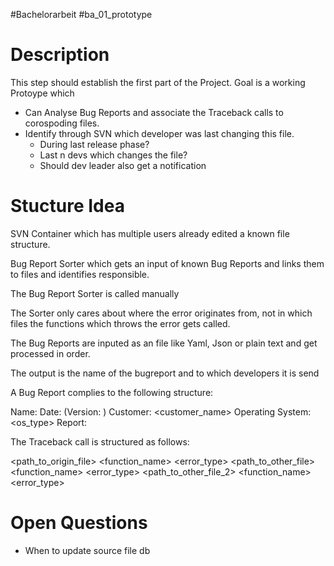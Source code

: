 #Bachelorarbeit 
#ba_01_prototype

# Description
This step should establish the first part of the Project.
Goal is a working Protoype which
+ Can Analyse Bug Reports and associate the Traceback calls to corospoding files.
+  Identify through SVN which developer was last changing this file.
	+ During last release phase?
	+ Last n devs which changes the file?
	+ Should dev leader also get a notification

# Stucture Idea
SVN Container which has multiple users already edited a known file structure.

Bug Report Sorter which gets an input of known Bug Reports and links them to files and identifies responsible.

The Bug Report Sorter is called manually

The Sorter only cares about where the error originates from, not in which files the functions which throws the error gets called.

The Bug Reports are inputed as an file like Yaml, Json or plain text and get processed in order.

The output is the name of the bugreport and to which developers it is send


A Bug Report complies to the following structure:

Name: <name>
Date: <yyyy-mm-dd>
(Version: <version>)
Customer: <customer_name>
Operating System: <os_type>
Report: <traceback-call>

The Traceback call is structured as follows:

<path_to_origin_file> <function_name> <error_type>
<path_to_other_file> <function_name> <error_type>
<path_to_other_file_2> <function_name> <error_type>


# Open Questions

+ When to update source file db

